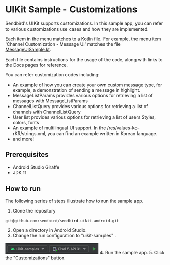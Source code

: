# UIKit Sample - Customizations
Sendbird's UIKit supports customizations. In this sample app, you can refer to various customizations use cases and how they are implemented.

Each item in the menu matches to a Kotlin file. For example, the menu item 'Channel Customization - Message UI' matches the file [MessageUISample.kt]((channel/MessageUISample.kt)).

Each file contains instructions for the usage of the code, along with links to the Docs pages for reference.

You can refer customization codes including:
- An example of how you can create your own custom message type, for example, a demonstration of sending a message in highlight.
- MessageListParams provides various options for retrieving a list of messages with MessageListParams
- ChannelListQuery provides various options for retrieving a list of channels with ChannelListQuery
- User list provides various options for retrieving a list of users
Styles, colors, fonts
- An example of multilingual UI support. In the /res/values-ko-rKR/strings.xml, you can find an example written in Korean language.
- and more!

## Prerequisites
- Android Studio Giraffe
- JDK 11

## How to run

The following series of steps illustrate how to run the sample app.
1. Clone the repository
```
git@github.com:sendbird/sendbird-uikit-android.git
```
2. Open a directory in Android Studio.
3. Change the run configuration to "uikit-samples"  .
<img src="../../../../../../../../images/run.png" alt="Run configuration">
4. Run the sample app.
5. Click the "Customizations" button.
